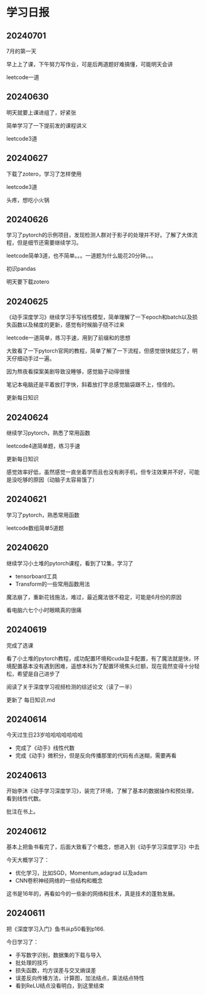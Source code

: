# 学习日报

## 20240701

7月的第一天

早上上了课，下午努力写作业，可是后两道题好难搞懂，可能明天会讲

leetcode一道



## 20240630

明天就要上课进组了，好紧张

简单学习了一下提前发的课程讲义

leetcode3道



## 20240627

下载了zotero，学习了怎样使用

leetcode3道

头疼，想吃小火锅

## 20240626

学习了pytorch的示例项目，发现检测人群对于影子的处理并不好。了解了大体流程，但是细节还需要继续学习。

leetcode简单3道，也不简单。。。一道题为什么能花20分钟。。。

初识pandas

明天要下载zotero



## 20240625

《动手深度学习》继续学习手写线性模型，简单理解了一下epoch和batch以及损失函数以及梯度的更新，感觉有时候脑子绕不过来

leetcode一道简单，练习手速，用到了前缀和的思想

大致看了一下pytorch官网的教程，简单了解了一下流程，但感觉很快就忘了，明天仔细动手过一遍。

因为熬夜看探案美剧导致没睡够，感觉脑子动得很慢

笔记本电脑还是平着放打字快，斜着放打字总感觉脑袋跟不上，怪怪的。

更新每日知识



## 20240624

继续学习pytorch，熟悉了常用函数

leetcode4道简单题，练习手速

更新每日知识

感觉效率好低，虽然感觉一直坐着学而且也没有刷手机，但专注效果并不好，可能是没吃够的原因（动脑子太容易饿了）



## 20240621

学习了pytorch，熟悉常用函数

leetcode数组简单5道题



## 20240620

继续学习小土堆的pytorch课程，看到了12集，学习了

- tensorboard工具
- Transform的一些常用函数用法

魔法崩了，重新花钱施法，难过，最近魔法很不稳定，可能是6月份的原因

看电脑六七个小时眼睛真的很痛



## 20240619

完成了选课

看了小土堆的pytorch教程，成功配置环境和cuda显卡配置，有了魔法就是快，环境配置基本没有遇到困难，遥想本科为了配置环境焦头烂额，现在竟然变得十分轻松，希望是自己进步了

阅读了关于深度学习视频检测的综述论文（读了一半）

更新了 每日知识.md





## 20240614

今天过生日23岁哈哈哈哈哈哈哈

- 完成了《动手》线性代数
- 完成《动手》微积分，但是反向传播那里的代码有点迷糊，需要再看



## 20240613

开始李沐《动手学习深度学习》，装完了环境，了解了基本的数据操作和预处理，看到线性代数。

批注在书上。



## 20240612

基本上把鱼书看完了，后面大致看了个概念，想进入到《动手学习深度学习》中去

今天大概学习了：

- 优化学习，比如SGD，Momentum,adagrad 以及adam
- CNN卷积神经网络的一些结构和概念

这书是16年的，再看如今的一些新的网络和技术，真是技术的蓬勃发展。



## 20240611

把《深度学习入门》鱼书从p50看到p166.

今日学习了：

- 手写数字识别，数据集的下载与导入
- 批处理的技巧
- 损失函数，均方误差与交叉熵误差
- 误差反向传播方法，计算图，加法结点，乘法结点特性
- 看到ReLU结点没看明白，到这里结束



